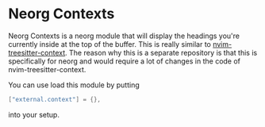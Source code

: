 # Neorg Contexts

Neorg Contexts is a neorg module that will display the headings you're currently inside at the top of the buffer.
This is really similar to [nvim-treesitter-context](https://github.com/romgrk/nvim-treesitter-context).
The reason why this is a separate repository is that this is specifically for neorg and would require a lot of changes in the code of nvim-treesitter-context.

You can use load this module by putting
```lua
["external.context"] = {},
```
into your setup.
